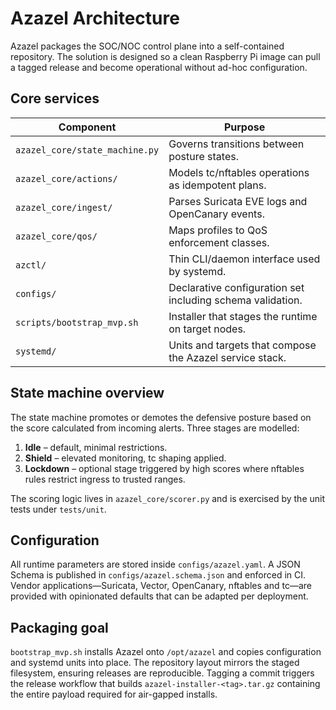# Azazel Architecture

Azazel packages the SOC/NOC control plane into a self-contained repository. The
solution is designed so a clean Raspberry Pi image can pull a tagged release and
become operational without ad-hoc configuration.

## Core services

| Component | Purpose |
|-----------|---------|
| `azazel_core/state_machine.py` | Governs transitions between posture states. |
| `azazel_core/actions/` | Models tc/nftables operations as idempotent plans. |
| `azazel_core/ingest/` | Parses Suricata EVE logs and OpenCanary events. |
| `azazel_core/qos/` | Maps profiles to QoS enforcement classes. |
| `azctl/` | Thin CLI/daemon interface used by systemd. |
| `configs/` | Declarative configuration set including schema validation. |
| `scripts/bootstrap_mvp.sh` | Installer that stages the runtime on target nodes. |
| `systemd/` | Units and targets that compose the Azazel service stack. |

## State machine overview

The state machine promotes or demotes the defensive posture based on the score
calculated from incoming alerts. Three stages are modelled:

1. **Idle** – default, minimal restrictions.
2. **Shield** – elevated monitoring, tc shaping applied.
3. **Lockdown** – optional stage triggered by high scores where nftables rules
   restrict ingress to trusted ranges.

The scoring logic lives in `azazel_core/scorer.py` and is exercised by the unit
tests under `tests/unit`.

## Configuration

All runtime parameters are stored inside `configs/azazel.yaml`. A JSON Schema is
published in `configs/azazel.schema.json` and enforced in CI. Vendor
applications—Suricata, Vector, OpenCanary, nftables and tc—are provided with
opinionated defaults that can be adapted per deployment.

## Packaging goal

`bootstrap_mvp.sh` installs Azazel onto `/opt/azazel` and copies configuration
and systemd units into place. The repository layout mirrors the staged
filesystem, ensuring releases are reproducible. Tagging a commit triggers the
release workflow that builds `azazel-installer-<tag>.tar.gz` containing the
entire payload required for air-gapped installs.
